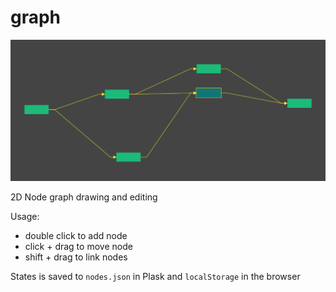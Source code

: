 # graph

![](screenshot.png)

2D Node graph drawing and editing

Usage:
- double click to add node
- click + drag to move node
- shift + drag to link nodes

States is saved to `nodes.json` in Plask and `localStorage` in the browser
